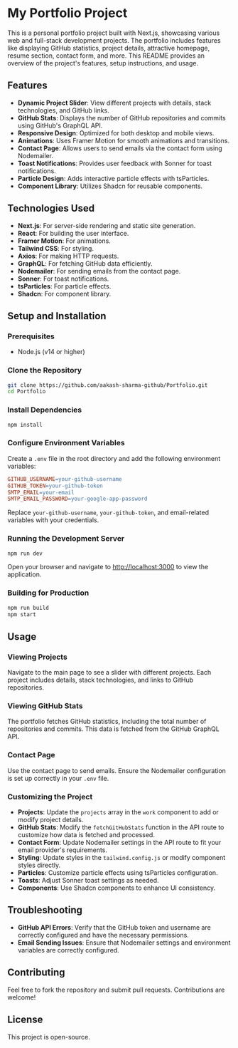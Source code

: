 # My Portfolio Project

This is a personal portfolio project built with Next.js, showcasing various web and full-stack development projects. The portfolio includes features like displaying GitHub statistics, project details, attractive homepage, resume section, contact form, and more. This README provides an overview of the project's features, setup instructions, and usage.

## Features

- **Dynamic Project Slider**: View different projects with details, stack technologies, and GitHub links.
- **GitHub Stats**: Displays the number of GitHub repositories and commits using GitHub's GraphQL API.
- **Responsive Design**: Optimized for both desktop and mobile views.
- **Animations**: Uses Framer Motion for smooth animations and transitions.
- **Contact Page**: Allows users to send emails via the contact form using Nodemailer.
- **Toast Notifications**: Provides user feedback with Sonner for toast notifications.
- **Particle Design**: Adds interactive particle effects with tsParticles.
- **Component Library**: Utilizes Shadcn for reusable components.

## Technologies Used

- **Next.js**: For server-side rendering and static site generation.
- **React**: For building the user interface.
- **Framer Motion**: For animations.
- **Tailwind CSS**: For styling.
- **Axios**: For making HTTP requests.
- **GraphQL**: For fetching GitHub data efficiently.
- **Nodemailer**: For sending emails from the contact page.
- **Sonner**: For toast notifications.
- **tsParticles**: For particle effects.
- **Shadcn**: For component library.

## Setup and Installation

### Prerequisites

- Node.js (v14 or higher)

### Clone the Repository

```bash
git clone https://github.com/aakash-sharma-github/Portfolio.git
cd Portfolio
```

### Install Dependencies

```bash
npm install
```

### Configure Environment Variables

Create a `.env` file in the root directory and add the following environment variables:

```makefile
GITHUB_USERNAME=your-github-username
GITHUB_TOKEN=your-github-token
SMTP_EMAIL=your-email
SMTP_EMAIL_PASSWORD=your-google-app-password
```

Replace `your-github-username`, `your-github-token`, and email-related variables with your credentials.

### Running the Development Server

```bash
npm run dev
```

Open your browser and navigate to [http://localhost:3000](http://localhost:3000) to view the application.

### Building for Production

```bash
npm run build
npm start
```

## Usage

### Viewing Projects

Navigate to the main page to see a slider with different projects. Each project includes details, stack technologies, and links to GitHub repositories.

### Viewing GitHub Stats

The portfolio fetches GitHub statistics, including the total number of repositories and commits. This data is fetched from the GitHub GraphQL API.

### Contact Page

Use the contact page to send emails. Ensure the Nodemailer configuration is set up correctly in your `.env` file.

### Customizing the Project

- **Projects**: Update the `projects` array in the `work` component to add or modify project details.
- **GitHub Stats**: Modify the `fetchGitHubStats` function in the API route to customize how data is fetched and processed.
- **Contact Form**: Update Nodemailer settings in the API route to fit your email provider's requirements.
- **Styling**: Update styles in the `tailwind.config.js` or modify component styles directly.
- **Particles**: Customize particle effects using tsParticles configuration.
- **Toasts**: Adjust Sonner toast settings as needed.
- **Components**: Use Shadcn components to enhance UI consistency.

## Troubleshooting

- **GitHub API Errors**: Verify that the GitHub token and username are correctly configured and have the necessary permissions.
- **Email Sending Issues**: Ensure that Nodemailer settings and environment variables are correctly configured.

## Contributing

Feel free to fork the repository and submit pull requests. Contributions are welcome!

## License

This project is open-source.
